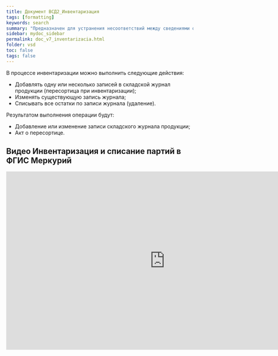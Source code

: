 ```yaml
---
title: Документ ВСД2_Инвентаризация
tags: [formatting]
keywords: search
summary: "Предназначен для устранения несоответствий между сведениями о партии продукции в складском журнале системы Меркурий и фактическими данными о продукции, выявленными в результате проведенной инвентаризации на складе."
sidebar: mydoc_sidebar
permalink: doc_v7_inventarizacia.html
folder: vsd
toc: false
tags: false
---
```


<style>
.result {
background-color: #000000;
border: 1px solid #dedede;
padding: 10px;
margin-top: 10px;
margin-bottom: 10px;
}
</style>

В процессе инвентаризации можно выполнить следующие действия:

- Добавлять одну или несколько записей в складской журнал продукции (пересортица при инвентаризации);
- Изменять существующую запись журнала;
- Списывать все остатки по записи журнала (удаление).

Результатом выполнения операции будут:

- Добавление или изменение записи складского журнала продукции;
- Акт о пересортице.

## Видео Инвентаризация и списание партий в ФГИС Меркурий

<iframe width="854" height="480" src="https://www.youtube.com/embed/UbD2wh7cylE?autoplay=1&rel=0" frameborder="0" allowfullscreen></iframe>
